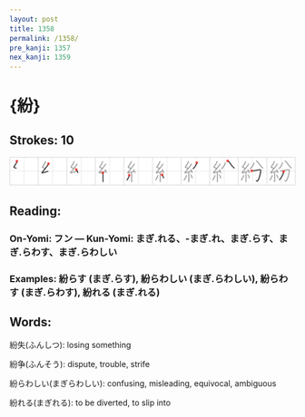 ```yaml
---
layout: post
title: 1358
permalink: /1358/
pre_kanji: 1357
nex_kanji: 1359
---
```


# {紛}

## Strokes: 10

<div class="stroke"><img src="../images/E7B49B.png" /></div>

## Reading:

### On-Yomi: フン &mdash; Kun-Yomi: まぎ.れる、-まぎ.れ、まぎ.らす、まぎ.らわす、まぎ.らわしい

### Examples: 紛らす (まぎ.らす), 紛らわしい (まぎ.らわしい), 紛らわす (まぎ.らわす), 紛れる (まぎ.れる)

## Words:

紛失(ふんしつ): losing something

紛争(ふんそう): dispute, trouble, strife

紛らわしい(まぎらわしい): confusing, misleading, equivocal, ambiguous

紛れる(まぎれる): to be diverted, to slip into
